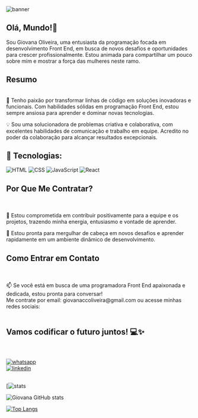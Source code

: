 <img src="https://github.com/Giovana1309/Giovana1309/assets/157328127/d648e0b5-b9e7-409b-814b-662543410ca4" alt="banner">

<br>

## Olá, Mundo!👋 

Sou Giovana Oliveira, uma entusiasta da programação focada em desenvolvimento Front End, em busca de novos desafios e oportunidades para crescer profissionalmente. Estou animada para compartilhar um pouco sobre mim e mostrar a força das mulheres neste ramo.

## Resumo
 <br>
🚀 Tenho paixão por transformar linhas de código em soluções inovadoras e funcionais. Com habilidades sólidas em programação Front End, estou sempre ansiosa para aprender e dominar novas tecnologias.

💡 Sou uma solucionadora de problemas criativa e colaborativa, com excelentes habilidades de comunicação e trabalho em equipe. Acredito no poder da colaboração para alcançar resultados excepcionais.

## 🔧 Tecnologias: <br>

<img src="https://img.shields.io/badge/HTML5-E34F26?style=for-the-badge&logo=html5&logoColor=white" alt="HTML">
<img src="https://img.shields.io/badge/CSS3-1572B6?style=for-the-badge&logo=css3&logoColor=white" alt=" CSS">
<img src="https://img.shields.io/badge/JavaScript-323330?style=for-the-badge&logo=javascript&logoColor=F7DF1E" alt="JavaScript">
<img src="https://img.shields.io/badge/React-20232A?style=for-the-badge&logo=react&logoColor=61DAFB" alt="React">
<img src=""alt="">

<br>


## Por Que Me Contratar?

<br>
<br>
🎯 Estou comprometida em contribuir positivamente para a equipe e os projetos, trazendo minha energia, entusiasmo e vontade de aprender.

🚀 Estou pronta para mergulhar de cabeça em novos desafios e aprender rapidamente em um ambiente dinâmico de desenvolvimento.

## Como Entrar em Contato
<br> 
<br>
📫 Se você está em busca de uma programadora Front End apaixonada e dedicada, estou pronta para conversar!<br>
Me contrate por email: giovanaccoliveira@gmail.com ou acesse minhas redes sociais:
<br>
<br>

## Vamos codificar o futuro juntos! 💻✨
<br>
<br>
<a href=https://contate.me/giovana-oliver>
<img src= "https://img.shields.io/badge/WhatsApp-25D366?style=for-the-badge&logo=whatsapp&logoColor=white" alt="whatsapp" > </a><br>
<a href="https://www.linkedin.com/in/giovanaoliver/">
<img src="https://img.shields.io/badge/LinkedIn-0077B5?style=for-the-badge&logo=linkedin&logoColor=white" alt="linkedin"></a>
<br>
<br>

[![stats](https://github-readme-stats.vercel.app/api?username=giovana1309&show_icons=true&hide=contribs,prs&cache_seconds=86400&theme=omni)

![Giovana GitHub stats](https://github-readme-stats.vercel.app/api?username=giovana1309&show_icons=true&hide=contribs,prs&cache_seconds=86400&theme=omni) 

[![Top Langs](https://github-readme-stats.vercel.app/api/top-langs/?username=giovana1309&show_icons=true&hide=contribs,prs&cache_seconds=86400&theme=omni)](https://github.com/anuraghazra/github-readme-stats)
